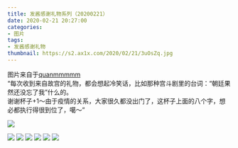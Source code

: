 ```yaml
---
title: 发酱感谢礼物系列（20200221）
date: 2020-02-21 20:27:00
categories:
- 图片
tags:
- 发酱感谢礼物
thumbnail: https://s2.ax1x.com/2020/02/21/3uOsZq.jpg
---
```


图片来自于<a href="https://weibo.com/p/1005051720171447" target="_blank">quanmmmmm</a><br/>“每次收到来自故宫的礼物，都会想起冷笑话，比如那种宫斗剧里的台词：“朝廷果然还没忘了我”什么的。<br/>谢谢杯子+1～由于疫情的关系，大家很久都没出门了，这杯子上面的八个字，想必都执行得很到位了，噶～”

<!-- 正文第一张图片为 thumbnail 图。 -->

![](https://s2.ax1x.com/2020/02/21/3uOsZq.jpg)

<!--more-->

![](https://s2.ax1x.com/2020/02/21/3uO0Mj.jpg)
![](https://s2.ax1x.com/2020/02/21/3uOdzQ.jpg)
![](https://s2.ax1x.com/2020/02/21/3uOaRg.jpg)
![](https://s2.ax1x.com/2020/02/21/3uOUJS.jpg)
![](https://s2.ax1x.com/2020/02/21/3uOyd0.jpg)
![](https://s2.ax1x.com/2020/02/21/3uOgiT.jpg)